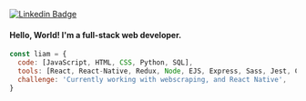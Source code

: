 

[![Linkedin Badge](https://img.shields.io/badge/-liamcox-blue?style=flat&logo=Linkedin&logoColor=white&link=https://https://www.linkedin.com/in/liam-cox1010/)](https://www.linkedin.com/in/liam-cox1010/)

####  Hello, World! I'm a full-stack web developer.

```javascript
const liam = {
  code: [JavaScript, HTML, CSS, Python, SQL],
  tools: [React, React-Native, Redux, Node, EJS, Express, Sass, Jest, Cypress, PostgreSQL, MongoDB SQLite],
  challenge: 'Currently working with webscraping, and React Native',
}
```


<!--
**liamcox/liamcox** is a ✨ _special_ ✨ repository because its `README.md` (this file) appears on your GitHub profile.

Here are some ideas to get you started:

- 🔭 I’m currently working on ...
- 🌱 I’m currently learning ...
- 👯 I’m looking to collaborate on ...
- 🤔 I’m looking for help with ...
- 💬 Ask me about ...
- 📫 How to reach me: ...
- 😄 Pronouns: ...
- ⚡ Fun fact: ...
-->
